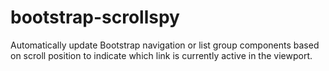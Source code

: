 # bootstrap-scrollspy
Automatically update Bootstrap navigation or list group components based on scroll position to indicate which link is currently active in the viewport.

